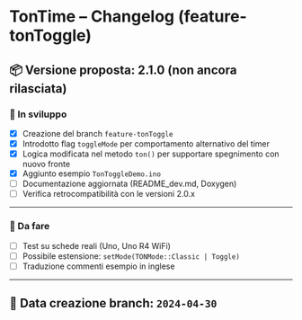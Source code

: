 # TonTime – Changelog (feature-tonToggle)

## 📦 Versione proposta: 2.1.0 (non ancora rilasciata)

### 🚧 In sviluppo

- [x] Creazione del branch `feature-tonToggle`
- [x] Introdotto flag `toggleMode` per comportamento alternativo del timer
- [x] Logica modificata nel metodo `ton()` per supportare spegnimento con nuovo fronte
- [x] Aggiunto esempio `TonToggleDemo.ino`
- [ ] Documentazione aggiornata (README_dev.md, Doxygen)
- [ ] Verifica retrocompatibilità con le versioni 2.0.x

---

### 🔄 Da fare

- [ ] Test su schede reali (Uno, Uno R4 WiFi)
- [ ] Possibile estensione: `setMode(TONMode::Classic | Toggle)`
- [ ] Traduzione commenti esempio in inglese

---

## 📅 Data creazione branch: `2024-04-30`

